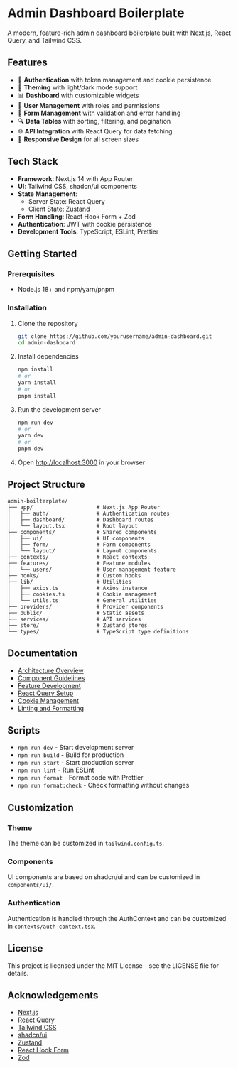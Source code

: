 # Admin Dashboard Boilerplate

A modern, feature-rich admin dashboard boilerplate built with Next.js, React Query, and Tailwind CSS.

## Features

- 🔐 **Authentication** with token management and cookie persistence
- 🎨 **Theming** with light/dark mode support
- 📊 **Dashboard** with customizable widgets
- 👥 **User Management** with roles and permissions
- 📝 **Form Management** with validation and error handling
- 🔍 **Data Tables** with sorting, filtering, and pagination
- 🌐 **API Integration** with React Query for data fetching
- 📱 **Responsive Design** for all screen sizes

## Tech Stack

- **Framework**: Next.js 14 with App Router
- **UI**: Tailwind CSS, shadcn/ui components
- **State Management**: 
  - Server State: React Query
  - Client State: Zustand
- **Form Handling**: React Hook Form + Zod
- **Authentication**: JWT with cookie persistence
- **Development Tools**: TypeScript, ESLint, Prettier

## Getting Started

### Prerequisites

- Node.js 18+ and npm/yarn/pnpm

### Installation

1. Clone the repository
   ```bash
   git clone https://github.com/yourusername/admin-dashboard.git
   cd admin-dashboard
   ```

2. Install dependencies
   ```bash
   npm install
   # or
   yarn install
   # or
   pnpm install
   ```

3. Run the development server
   ```bash
   npm run dev
   # or
   yarn dev
   # or
   pnpm dev
   ```

4. Open [http://localhost:3000](http://localhost:3000) in your browser

## Project Structure

```
admin-boilterplate/
├── app/                    # Next.js App Router
│   ├── auth/               # Authentication routes
│   ├── dashboard/          # Dashboard routes
│   └── layout.tsx          # Root layout
├── components/             # Shared components
│   ├── ui/                 # UI components
│   ├── form/               # Form components
│   └── layout/             # Layout components
├── contexts/               # React contexts
├── features/               # Feature modules
│   └── users/              # User management feature
├── hooks/                  # Custom hooks
├── lib/                    # Utilities
│   ├── axios.ts            # Axios instance
│   ├── cookies.ts          # Cookie management
│   └── utils.ts            # General utilities
├── providers/              # Provider components
├── public/                 # Static assets
├── services/               # API services
├── store/                  # Zustand stores
└── types/                  # TypeScript type definitions
```

## Documentation

- [Architecture Overview](./docs/ARCHITECTURE.md)
- [Component Guidelines](./docs/COMPONENT_GUIDELINES.md)
- [Feature Development](./docs/FEATURE_DEVELOPMENT.md)
- [React Query Setup](./docs/REACT_QUERY.md)
- [Cookie Management](./docs/COOKIES.md)
- [Linting and Formatting](./docs/LINTING.md)

## Scripts

- `npm run dev` - Start development server
- `npm run build` - Build for production
- `npm run start` - Start production server
- `npm run lint` - Run ESLint
- `npm run format` - Format code with Prettier
- `npm run format:check` - Check formatting without changes

## Customization

### Theme

The theme can be customized in `tailwind.config.ts`.

### Components

UI components are based on shadcn/ui and can be customized in `components/ui/`.

### Authentication

Authentication is handled through the AuthContext and can be customized in `contexts/auth-context.tsx`.

## License

This project is licensed under the MIT License - see the LICENSE file for details.

## Acknowledgements

- [Next.js](https://nextjs.org/)
- [React Query](https://tanstack.com/query)
- [Tailwind CSS](https://tailwindcss.com/)
- [shadcn/ui](https://ui.shadcn.com/)
- [Zustand](https://github.com/pmndrs/zustand)
- [React Hook Form](https://react-hook-form.com/)
- [Zod](https://github.com/colinhacks/zod)